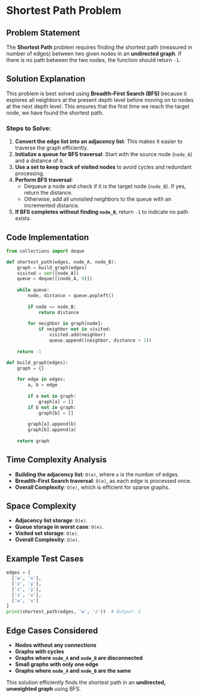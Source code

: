 # Shortest Path Problem

## Problem Statement
The **Shortest Path** problem requires finding the shortest path (measured in number of edges) between two given nodes in an **undirected graph**. If there is no path between the two nodes, the function should return `-1`.

## Solution Explanation
This problem is best solved using **Breadth-First Search (BFS)** because it explores all neighbors at the present depth level before moving on to nodes at the next depth level. This ensures that the first time we reach the target node, we have found the shortest path.

### Steps to Solve:
1. **Convert the edge list into an adjacency list**: This makes it easier to traverse the graph efficiently.
2. **Initialize a queue for BFS traversal**: Start with the source node (`node_A`) and a distance of `0`.
3. **Use a set to keep track of visited nodes** to avoid cycles and redundant processing.
4. **Perform BFS traversal**:
   - Dequeue a node and check if it is the target node (`node_B`). If yes, return the distance.
   - Otherwise, add all unvisited neighbors to the queue with an incremented distance.
5. **If BFS completes without finding `node_B`**, return `-1` to indicate no path exists.

## Code Implementation
```python
from collections import deque

def shortest_path(edges, node_A, node_B):
    graph = build_graph(edges)
    visited = set([node_A])
    queue = deque([(node_A, 0)])
    
    while queue:
        node, distance = queue.popleft()
        
        if node == node_B:
            return distance
        
        for neighbor in graph[node]:
            if neighbor not in visited:
                visited.add(neighbor)
                queue.append((neighbor, distance + 1))
                
    return -1

def build_graph(edges):
    graph = {}
    
    for edge in edges:
        a, b = edge
        
        if a not in graph:
            graph[a] = []
        if b not in graph:
            graph[b] = []
            
        graph[a].append(b)
        graph[b].append(a)
    
    return graph
```

## Time Complexity Analysis
- **Building the adjacency list**: `O(e)`, where `e` is the number of edges.
- **Breadth-First Search traversal**: `O(e)`, as each edge is processed once.
- **Overall Complexity**: `O(e)`, which is efficient for sparse graphs.

## Space Complexity
- **Adjacency list storage**: `O(e)`.
- **Queue storage in worst case**: `O(e)`.
- **Visited set storage**: `O(e)`.
- **Overall Complexity**: `O(e)`.

## Example Test Cases
```python
edges = [
  ['w', 'x'],
  ['x', 'y'],
  ['z', 'y'],
  ['z', 'v'],
  ['w', 'v']
]
print(shortest_path(edges, 'w', 'z'))  # Output: 2
```

## Edge Cases Considered
- **Nodes without any connections**
- **Graphs with cycles**
- **Graphs where `node_A` and `node_B` are disconnected**
- **Small graphs with only one edge**
- **Graphs where `node_A` and `node_B` are the same**

This solution efficiently finds the shortest path in an **undirected, unweighted graph** using BFS.

